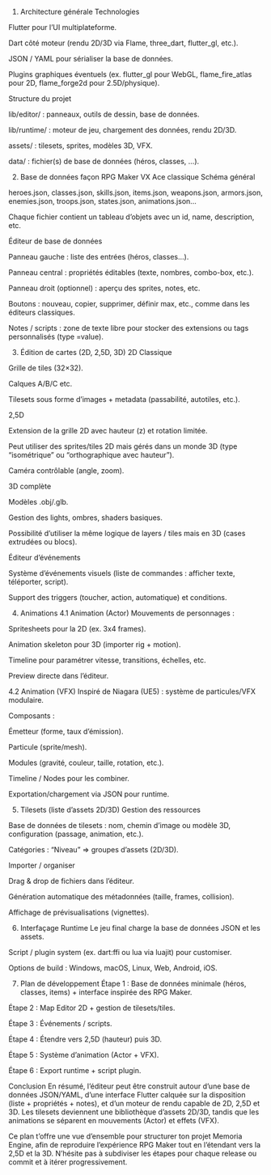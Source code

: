 1. Architecture générale
Technologies

Flutter pour l’UI multiplateforme.

Dart côté moteur (rendu 2D/3D via Flame, three_dart, flutter_gl, etc.).

JSON / YAML pour sérialiser la base de données.

Plugins graphiques éventuels (ex. flutter_gl pour WebGL, flame_fire_atlas pour 2D, flame_forge2d pour 2.5D/physique).

Structure du projet

lib/editor/ : panneaux, outils de dessin, base de données.

lib/runtime/ : moteur de jeu, chargement des données, rendu 2D/3D.

assets/ : tilesets, sprites, modèles 3D, VFX.

data/ : fichier(s) de base de données (héros, classes, …).

2. Base de données façon RPG Maker VX Ace classique
Schéma général

heroes.json, classes.json, skills.json, items.json, weapons.json, armors.json, enemies.json, troops.json, states.json, animations.json…

Chaque fichier contient un tableau d’objets avec un id, name, description, etc.

Éditeur de base de données

Panneau gauche : liste des entrées (héros, classes…).

Panneau central : propriétés éditables (texte, nombres, combo-box, etc.).

Panneau droit (optionnel) : aperçu des sprites, notes, etc.

Boutons : nouveau, copier, supprimer, définir max, etc., comme dans les éditeurs classiques.

Notes / scripts : zone de texte libre pour stocker des extensions ou tags personnalisés (type <ruby>=value</ruby>).

3. Édition de cartes (2D, 2,5D, 3D)
2D Classique

Grille de tiles (32×32).

Calques A/B/C etc.

Tilesets sous forme d’images + metadata (passabilité, autotiles, etc.).

2,5D

Extension de la grille 2D avec hauteur (z) et rotation limitée.

Peut utiliser des sprites/tiles 2D mais gérés dans un monde 3D (type “isométrique” ou “orthographique avec hauteur”).

Caméra contrôlable (angle, zoom).

3D complète

Modèles .obj/.glb.

Gestion des lights, ombres, shaders basiques.

Possibilité d’utiliser la même logique de layers / tiles mais en 3D (cases extrudées ou blocs).

Éditeur d’événements

Système d’événements visuels (liste de commandes : afficher texte, téléporter, script).

Support des triggers (toucher, action, automatique) et conditions.

4. Animations
4.1 Animation (Actor)
Mouvements de personnages :

Spritesheets pour la 2D (ex. 3x4 frames).

Animation skeleton pour 3D (importer rig + motion).

Timeline pour paramétrer vitesse, transitions, échelles, etc.

Preview directe dans l’éditeur.

4.2 Animation (VFX)
Inspiré de Niagara (UE5) : système de particules/VFX modulaire.

Composants :

Émetteur (forme, taux d’émission).

Particule (sprite/mesh).

Modules (gravité, couleur, taille, rotation, etc.).

Timeline / Nodes pour les combiner.

Exportation/chargement via JSON pour runtime.

5. Tilesets (liste d’assets 2D/3D)
Gestion des ressources

Base de données de tilesets : nom, chemin d’image ou modèle 3D, configuration (passage, animation, etc.).

Catégories : “Niveau” => groupes d’assets (2D/3D).

Importer / organiser

Drag & drop de fichiers dans l’éditeur.

Génération automatique des métadonnées (taille, frames, collision).

Affichage de prévisualisations (vignettes).

6. Interfaçage Runtime
Le jeu final charge la base de données JSON et les assets.

Script / plugin system (ex. dart:ffi ou lua via luajit) pour customiser.

Options de build : Windows, macOS, Linux, Web, Android, iOS.

7. Plan de développement
Étape 1 : Base de données minimale (héros, classes, items) + interface inspirée des RPG Maker.

Étape 2 : Map Editor 2D + gestion de tilesets/tiles.

Étape 3 : Événements / scripts.

Étape 4 : Étendre vers 2,5D (hauteur) puis 3D.

Étape 5 : Système d’animation (Actor + VFX).

Étape 6 : Export runtime + script plugin.

Conclusion
En résumé, l’éditeur peut être construit autour d’une base de données JSON/YAML, d’une interface Flutter calquée sur la disposition (liste + propriétés + notes), et d’un moteur de rendu capable de 2D, 2,5D et 3D. Les tilesets deviennent une bibliothèque d’assets 2D/3D, tandis que les animations se séparent en mouvements (Actor) et effets (VFX).

Ce plan t’offre une vue d’ensemble pour structurer ton projet Memoria Engine, afin de reproduire l’expérience RPG Maker tout en l’étendant vers la 2,5D et la 3D. N’hésite pas à subdiviser les étapes pour chaque release ou commit et à itérer progressivement.
